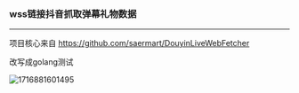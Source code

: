 ### wss链接抖音抓取弹幕礼物数据

---



项目核心来自 https://github.com/saermart/DouyinLiveWebFetcher 

改写成golang测试

![1716881601495](douyinlive/image/README/1716881601495.png)
